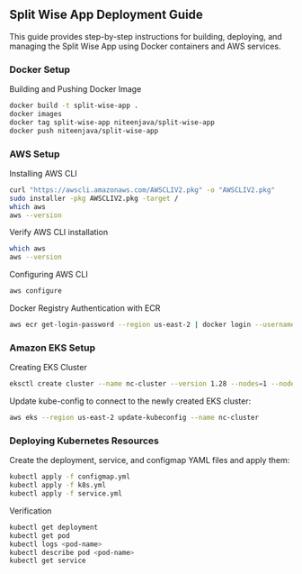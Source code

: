 ## Split Wise App Deployment Guide

This guide provides step-by-step instructions for building, deploying, and managing the Split Wise App using Docker
containers and AWS services.

### Docker Setup

Building and Pushing Docker Image

```bash
docker build -t split-wise-app .
docker images
docker tag split-wise-app niteenjava/split-wise-app
docker push niteenjava/split-wise-app
```

### AWS Setup

Installing AWS CLI

```bash
curl "https://awscli.amazonaws.com/AWSCLIV2.pkg" -o "AWSCLIV2.pkg"
sudo installer -pkg AWSCLIV2.pkg -target /
which aws
aws --version
```

Verify AWS CLI installation

```bash
which aws
aws --version
```

Configuring AWS CLI

```bash
aws configure
```

Docker Registry Authentication with ECR

```bash
aws ecr get-login-password --region us-east-2 | docker login --username AWS --password-stdin 544180684050.dkr.ecr.us-east-2.amazonaws.com
```

### Amazon EKS Setup

Creating EKS Cluster

```bash
eksctl create cluster --name nc-cluster --version 1.28 --nodes=1 --node-type=t2.small --region us-east-2
```

Update kube-config to connect to the newly created EKS cluster:

```bash
aws eks --region us-east-2 update-kubeconfig --name nc-cluster
```

### Deploying Kubernetes Resources

Create the deployment, service, and configmap YAML files and apply them:

```bash
kubectl apply -f configmap.yml
kubectl apply -f k8s.yml
kubectl apply -f service.yml
```

Verification

```bash
kubectl get deployment
kubectl get pod
kubectl logs <pod-name>
kubectl describe pod <pod-name>
kubectl get service
```